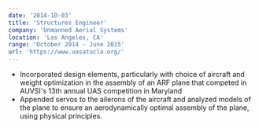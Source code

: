 ```yaml
---
date: '2014-10-03'
title: 'Structures Engineer'
company: 'Unmanned Aerial Systems'
location: 'Los Angeles, CA'
range: 'October 2014 - June 2015'
url: 'https://www.uasatucla.org/'
---
```


- Incorporated design elements, particularly with choice of aircraft and weight optimization in the assembly of an ARF plane that competed in AUVSI's 13th annual UAS competition in Maryland
- Appended servos to the ailerons of the aircraft and analyzed models of the plane to ensure an aerodynamically optimal assembly of the plane, using physical principles.
